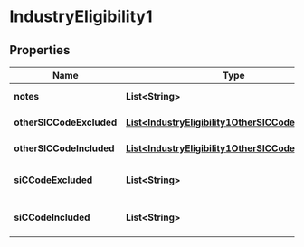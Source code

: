 
# IndustryEligibility1

## Properties
Name | Type | Description | Notes
------------ | ------------- | ------------- | -------------
**notes** | **List&lt;String&gt;** | Optional additional notes to supplement the IndustryEligibility details |  [optional]
**otherSICCodeExcluded** | [**List&lt;IndustryEligibility1OtherSICCodeExcluded&gt;**](IndustryEligibility1OtherSICCodeExcluded.md) | Other SICCode which is not in the standard code list |  [optional]
**otherSICCodeIncluded** | [**List&lt;IndustryEligibility1OtherSICCodeExcluded&gt;**](IndustryEligibility1OtherSICCodeExcluded.md) | Other SICCode which is not in the standard code list |  [optional]
**siCCodeExcluded** | **List&lt;String&gt;** | UK Standard Industry Code of the business not eligible to access the CCC product. Ref http://resources.companieshouse.gov.uk/sic/ |  [optional]
**siCCodeIncluded** | **List&lt;String&gt;** | UK Standard Industry Code of the business eligible to access the CCC product. Ref http://resources.companieshouse.gov.uk/sic/ |  [optional]



